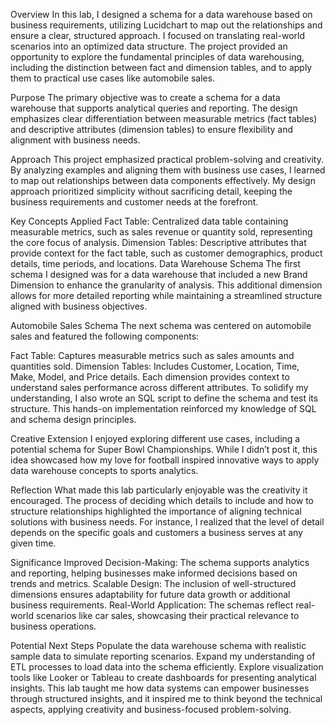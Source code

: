 Overview
In this lab, I designed a schema for a data warehouse based on business requirements, utilizing Lucidchart to map out the relationships and ensure a clear, structured approach. I focused on translating real-world scenarios into an optimized data structure. The project provided an opportunity to explore the fundamental principles of data warehousing, including the distinction between fact and dimension tables, and to apply them to practical use cases like automobile sales.

Purpose
The primary objective was to create a schema for a data warehouse that supports analytical queries and reporting. The design emphasizes clear differentiation between measurable metrics (fact tables) and descriptive attributes (dimension tables) to ensure flexibility and alignment with business needs.

Approach
This project emphasized practical problem-solving and creativity. By analyzing examples and aligning them with business use cases, I learned to map out relationships between data components effectively. My design approach prioritized simplicity without sacrificing detail, keeping the business requirements and customer needs at the forefront.

Key Concepts Applied
Fact Table: Centralized data table containing measurable metrics, such as sales revenue or quantity sold, representing the core focus of analysis.
Dimension Tables: Descriptive attributes that provide context for the fact table, such as customer demographics, product details, time periods, and locations.
Data Warehouse Schema
The first schema I designed was for a data warehouse that included a new Brand Dimension to enhance the granularity of analysis. This additional dimension allows for more detailed reporting while maintaining a streamlined structure aligned with business objectives.

Automobile Sales Schema
The next schema was centered on automobile sales and featured the following components:

Fact Table: Captures measurable metrics such as sales amounts and quantities sold.
Dimension Tables: Includes Customer, Location, Time, Make, Model, and Price details. Each dimension provides context to understand sales performance across different attributes.
To solidify my understanding, I also wrote an SQL script to define the schema and test its structure. This hands-on implementation reinforced my knowledge of SQL and schema design principles.

Creative Extension
I enjoyed exploring different use cases, including a potential schema for Super Bowl Championships. While I didn’t post it, this idea showcased how my love for football inspired innovative ways to apply data warehouse concepts to sports analytics.

Reflection
What made this lab particularly enjoyable was the creativity it encouraged. The process of deciding which details to include and how to structure relationships highlighted the importance of aligning technical solutions with business needs. For instance, I realized that the level of detail depends on the specific goals and customers a business serves at any given time.

Significance
Improved Decision-Making: The schema supports analytics and reporting, helping businesses make informed decisions based on trends and metrics.
Scalable Design: The inclusion of well-structured dimensions ensures adaptability for future data growth or additional business requirements.
Real-World Application: The schemas reflect real-world scenarios like car sales, showcasing their practical relevance to business operations.

Potential Next Steps
Populate the data warehouse schema with realistic sample data to simulate reporting scenarios.
Expand my understanding of ETL processes to load data into the schema efficiently.
Explore visualization tools like Looker or Tableau to create dashboards for presenting analytical insights.
This lab taught me how data systems can empower businesses through structured insights, and it inspired me to think beyond the technical aspects, applying creativity and business-focused problem-solving.
